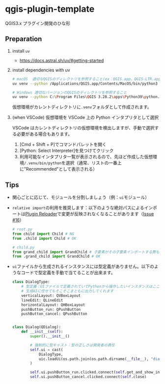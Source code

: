 # qgis-plugin-template

QGIS3.x プラグイン開発のひな形

## Preparation

1. install `uv`

   - <https://docs.astral.sh/uv/#getting-started>

2. install dependencies with uv

   ```sh
   # macOS  適切なQGISのディレクトリを参照すること(ex：QGIS.app、QGIS-LTR.app)
   uv venv --python /Applications/QGIS.app/Contents/MacOS/bin/python3 --system-site-packages

   # Windows 適切なバージョンのQGISのディレクトリを参照すること
   uv venv --python C:\Program Files\QGIS 3.28.2\apps\Python39\python.exe --system-site-packages
   ```

   仮想環境がカレントディレクトリに`.venv`フォルダとして作成されます。

3. (when VSCode) 仮想環境を VSCode 上の Python インタプリタとして選択

   VSCode はカレントディレクトリの仮想環境を検出しますが、手動で選択する必要がある場合もあります。

   1. [Cmd + Shift + P]でコマンドパレットを開く
   2. [Python: Select Interpreter]を見つけてクリック
   3. 利用可能なインタプリタ一覧が表示されるので、先ほど作成した仮想環境`/.venv/bin/python`を選択（通常、リストの一番上に"Recommended"として表示される）

## Tips

- 関心ごとに応じて、モジュールを分割しましょう（例：`ui`モジュール）
- `relative import`の利用を推奨します：以下のような絶対パスによるインポートは[Plugin Reloader](https://plugins.qgis.org/plugins/plugin_reloader/)で変更が反映されなくなることがあります（[Issue #16](https://github.com/MIERUNE/qgis-plugin-template/issues/16)）

  ```python
  # root.py
  from child import Child # NG
  from .child import Child # OK

  # child.py
  from grand_child import GrandChild # 子要素がその子要素インポートする際も同様
  from .grand_child import GrandChild # OK
  ```

- `ui`ファイルから生成されるインスタンスには型定義がありません。以下のようなコードで型定義を手動で当てることが出来ます。

  ```python
  class DialogType:
      # 型定義：UIファイルで定義されていてPythonから操作したいインスタンスはここに定義する
      # 生成AIに任せてもそこそこまともに出力してくれます
      verticalLayout: QVBoxLayout
      lineEdit: QLineEdit
      horizontalLayout: QHBoxLayout
      pushButton_run: QPushButton
      pushButton_cancel: QPushButton


  class Dialog(QDialog):
      def __init__(self):
          super().__init__()

          # 強制的に型キャスト：型の正しさは開発者の責任
          self.ui = cast(
              DialogType,
              uic.loadUi(os.path.join(os.path.dirname(__file__), "dialog.ui"), self),
          )

          self.ui.pushButton_run.clicked.connect(self.get_and_show_input_text)
          self.ui.pushButton_cancel.clicked.connect(self.close)
  ```
